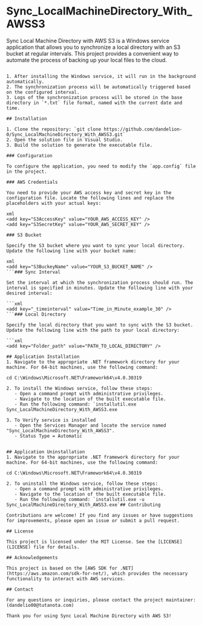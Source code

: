 # Sync_LocalMachineDirectory_With_AWSS3

Sync Local Machine Directory with AWS S3 is a Windows service application that allows you to synchronize a local directory with an S3 bucket at regular intervals. This project provides a convenient way to automate the process of backing up your local files to the cloud.

```## Usage

1. After installing the Windows service, it will run in the background automatically.
2. The synchronization process will be automatically triggered based on the configured interval.
3. Logs of the synchronization process will be stored in the base directory in `*.txt` file format, named with the current date and time.

## Installation

1. Clone the repository: `git clone https://github.com/dandelion-0/Sync_LocalMachineDirectory_With_AWSS3.git`
2. Open the solution file in Visual Studio.
3. Build the solution to generate the executable file.

### Configuration

To configure the application, you need to modify the `app.config` file in the project.

### AWS Credentials

You need to provide your AWS access key and secret key in the configuration file. Locate the following lines and replace the placeholders with your actual keys:

xml
<add key="S3AccessKey" value="YOUR_AWS_ACCESS_KEY" />
<add key="S3SecretKey" value="YOUR_AWS_SECRET_KEY" />

### S3 Bucket

Specify the S3 bucket where you want to sync your local directory. Update the following line with your bucket name:

xml
<add key="S3BuckeyName" value="YOUR_S3_BUCKET_NAME" />
```### Sync Interval

Set the interval at which the synchronization process should run. The interval is specified in minutes. Update the following line with your desired interval:

```xml
<add key="_timeinterval" value="Time_in_Minute_example_30" />
```### Local Directory

Specify the local directory that you want to sync with the S3 bucket. Update the following line with the path to your local directory:

```xml
<add key="Folder_path" value="PATH_TO_LOCAL_DIRECTORY" />

## Application Installation
1. Navigate to the appropriate .NET framework directory for your machine. For 64-bit machines, use the following command:

cd C:\Windows\Microsoft.NET\Framework64\v4.0.30319

2. To install the Windows service, follow these steps:
   - Open a command prompt with administrative privileges.
   - Navigate to the location of the built executable file.
   - Run the following command: `installutil.exe Sync_LocalMachineDirectory_With_AWSS3.exe

3. To Verify service is installed
   - Open the Services Manager and locate the service named "Sync_LocalMachineDirectory_With_AWSS3".
   - Status Type = Automatic
   

## Application Uninstallation
1. Navigate to the appropriate .NET framework directory for your machine. For 64-bit machines, use the following command:

cd C:\Windows\Microsoft.NET\Framework64\v4.0.30319

2. To uninstall the Windows service, follow these steps:
   - Open a command prompt with administrative privileges.
   - Navigate to the location of the built executable file.
   - Run the following command: `installutil.exe -u Sync_LocalMachineDirectory_With_AWSS3.exe`## Contributing

Contributions are welcome! If you find any issues or have suggestions for improvements, please open an issue or submit a pull request.

## License

This project is licensed under the MIT License. See the [LICENSE](LICENSE) file for details.

## Acknowledgements

This project is based on the [AWS SDK for .NET](https://aws.amazon.com/sdk-for-net/), which provides the necessary functionality to interact with AWS services.

## Contact

For any questions or inquiries, please contact the project maintainer: (dandelio00@tutanota.com)

Thank you for using Sync Local Machine Directory with AWS S3!
